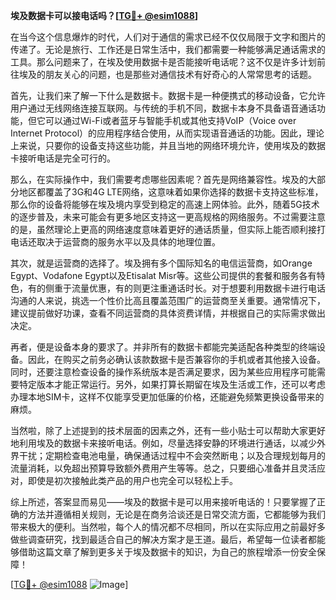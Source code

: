 **埃及数据卡可以接电话吗？[[TG💪+ @esim1088](https://t.me/s/esim1088)]**

在当今这个信息爆炸的时代，人们对于通信的需求已经不仅仅局限于文字和图片的传递了。无论是旅行、工作还是日常生活中，我们都需要一种能够满足通话需求的工具。那么问题来了，在埃及使用数据卡是否能接听电话呢？这不仅是许多计划前往埃及的朋友关心的问题，也是那些对通信技术有好奇心的人常常思考的话题。

首先，让我们来了解一下什么是数据卡。数据卡是一种便携式的移动设备，它允许用户通过无线网络连接互联网。与传统的手机不同，数据卡本身不具备语音通话功能，但它可以通过Wi-Fi或者蓝牙与智能手机或其他支持VoIP（Voice over Internet Protocol）的应用程序结合使用，从而实现语音通话的功能。因此，理论上来说，只要你的设备支持这些功能，并且当地的网络环境允许，使用埃及的数据卡接听电话是完全可行的。

那么，在实际操作中，我们需要考虑哪些因素呢？首先是网络兼容性。埃及的大部分地区都覆盖了3G和4G LTE网络，这意味着如果你选择的数据卡支持这些标准，那么你的设备将能够在埃及境内享受到稳定的高速上网体验。此外，随着5G技术的逐步普及，未来可能会有更多地区支持这一更高规格的网络服务。不过需要注意的是，虽然理论上更高的网络速度意味着更好的通话质量，但实际上能否顺利接打电话还取决于运营商的服务水平以及具体的地理位置。

其次，就是运营商的选择了。埃及拥有多个国际知名的电信运营商，如Orange Egypt、Vodafone Egypt以及Etisalat Misr等。这些公司提供的套餐和服务各有特色，有的侧重于流量优惠，有的则更注重通话时长。对于想要利用数据卡进行电话沟通的人来说，挑选一个性价比高且覆盖范围广的运营商至关重要。通常情况下，建议提前做好功课，查看不同运营商的具体资费详情，并根据自己的实际需求做出决定。

再者，便是设备本身的要求了。并非所有的数据卡都能完美适配各种类型的终端设备。因此，在购买之前务必确认该款数据卡是否兼容你的手机或者其他接入设备。同时，还要注意检查设备的操作系统版本是否满足要求，因为某些应用程序可能需要特定版本才能正常运行。另外，如果打算长期留在埃及生活或工作，还可以考虑办理本地SIM卡，这样不仅能享受更加低廉的价格，还能避免频繁更换设备带来的麻烦。

当然啦，除了上述提到的技术层面的因素之外，还有一些小贴士可以帮助大家更好地利用埃及的数据卡来接听电话。例如，尽量选择安静的环境进行通话，以减少外界干扰；定期检查电池电量，确保通话过程中不会突然断电；以及合理规划每月的流量消耗，以免超出预算导致额外费用产生等等。总之，只要细心准备并且灵活应对，即使是初次接触此类产品的用户也完全可以轻松上手。

综上所述，答案显而易见——埃及的数据卡是可以用来接听电话的！只要掌握了正确的方法并遵循相关规则，无论是在商务洽谈还是日常交流方面，它都能够为我们带来极大的便利。当然啦，每个人的情况都不尽相同，所以在实际应用之前最好多做些调查研究，找到最适合自己的解决方案才是王道。最后，希望每一位读者都能够借助这篇文章了解到更多关于埃及数据卡的知识，为自己的旅程增添一份安全保障！

[[TG💪+ @esim1088](https://t.me/s/esim1088) ![Image](https://i.postimg.cc/4NQfJmqS/Snipaste-2025-05-13-00-14-12.png)]